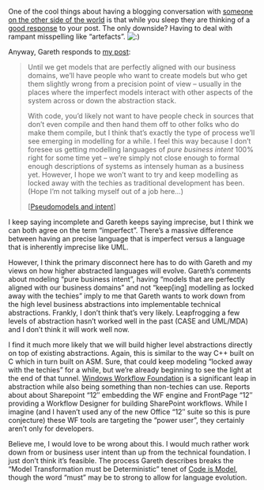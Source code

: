 One of the cool things about having a blogging conversation with
[someone on the other side of the world](http://blogs.msdn.com/garethj)
is that while you sleep they are thinking of a [good
response](http://blogs.msdn.com/garethj/archive/2005/12/19/505732.aspx)
to your post. The only downside? Having to deal with rampant misspelling
like “artefacts”.
![:)](http://devhawk.net/wp-includes/images/smilies/icon_smile.gif)

Anyway, Gareth responds to [my
post](http://devhawk.net/2005/12/19/Imprecise+Vs+Incomplete.aspx):

> Until we get models that are perfectly aligned with our business
> domains, we’ll have people who want to create models but who get them
> slightly wrong from a precision point of view – usually in the places
> where the imperfect models interact with other aspects of the system
> across or down the abstraction stack.
>
> With code, you’d likely not want to have people check in sources that
> don’t even compile and then hand them off to other folks who do make
> them compile, but I think that’s exactly the type of process we’ll see
> emerging in modelling for a while. I feel this way because I don’t
> foresee us getting modelling languages of *pure business intent* 100%
> right for some time yet – we’re simply not close enough to formal
> enough descriptions of systems as intensely human as a business yet.
> However, I hope we won’t want to try and keep modelling as locked away
> with the techies as traditional development has been. (Hope I’m not
> talking myself out of a job here…)
>
> [[Pseudomodels and
> intent](http://blogs.msdn.com/garethj/archive/2005/12/19/505732.aspx)]

I keep saying incomplete and Gareth keeps saying imprecise, but I think
we can both agree on the term “imperfect”. There’s a massive difference
between having an precise language that is imperfect versus a language
that is inherently imprecise like UML.

However, I think the primary disconnect here has to do with Gareth and
my views on how higher abstracted languages will evolve. Gareth’s
comments about modeling “pure business intent”, having “models that are
perfectly aligned with our business domains” and not “keep[ing]
modelling as locked away with the techies” imply to me that Gareth wants
to work down from the high level business abstractions into
implementable technical abstractions. Frankly, I don’t think that’s very
likely. Leapfrogging a few levels of abstraction hasn’t worked well in
the past (CASE and UML/MDA) and I don’t think it will work well now.

I find it much more likely that we will build higher level abstractions
directly on top of existing abstractions. Again, this is similar to the
way C++ built on C which in turn built on ASM. Sure, that could keep
modeling “locked away with the techies” for a while, but we’re already
beginning to see the light at the end of that tunnel. [Windows Workflow
Foundation](http://msdn.microsoft.com/windowsvista/building/workflow/default.aspx)
is a significant leap in abstraction while also being something than
non-techies can use. Reports about about Sharepoint “12″ embedding the
WF engine and FrontPage “12″ providing a Workflow Designer for building
SharePoint workflows. While I imagine (and I haven’t used any of the new
Office “12″ suite so this is pure conjecture) these WF tools are
targeting the “power user”, they certainly aren’t only for developers.

Believe me, I would love to be wrong about this. I would much rather
work down from or business user intent than up from the technical
foundation. I just don’t think it’s feasible. The process Gareth
describes breaks the “Model Transformation must be Deterministic” tenet
of [Code is Model](http://devhawk.net/2005/10/05/Code+Is+Model.aspx),
though the word “must” may be to strong to allow for language evolution.
